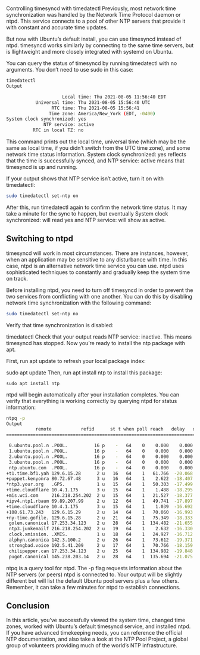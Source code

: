 # **[](https://www.digitalocean.com/community/tutorials/how-to-set-up-time-synchronization-on-ubuntu-20-04)**

Controlling timesyncd with timedatectl
Previously, most network time synchronization was handled by the Network Time Protocol daemon or ntpd. This service connects to a pool of other NTP servers that provide it with constant and accurate time updates.

But now with Ubuntu’s default install, you can use timesyncd instead of ntpd. timesyncd works similarly by connecting to the same time servers, but is llightweight and more closely integrated with systemd on Ubuntu.

You can query the status of timesyncd by running timedatectl with no arguments. You don’t need to use sudo in this case:

```bash
timedatectl
Output

                     Local time: Thu 2021-08-05 11:56:40 EDT
           Universal time: Thu 2021-08-05 15:56:40 UTC
                 RTC time: Thu 2021-08-05 15:56:41
                Time zone: America/New_York (EDT, -0400)
System clock synchronized: yes
              NTP service: active
          RTC in local TZ: no
```

This command prints out the local time, universal time (which may be the same as local time, if you didn’t switch from the UTC time zone), and some network time status information. System clock synchronized: yes reflects that the time is successfully synced, and NTP service: active means that timesyncd is up and running.

If your output shows that NTP service isn’t active, turn it on with timedatectl:

```bash
sudo timedatectl set-ntp on
```

After this, run timedatectl again to confirm the network time status. It may take a minute for the sync to happen, but eventually System clock synchronized: will read yes and NTP service: will show as active.

## Switching to ntpd

timesyncd will work in most circumstances. There are instances, however, when an application may be sensitive to any disturbance with time. In this case, ntpd is an alternative network time service you can use. ntpd uses sophisticated techniques to constantly and gradually keep the system time on track.

Before installing ntpd, you need to turn off timesyncd in order to prevent the two services from conflicting with one another. You can do this by disabling network time synchronization with the following command:

```bash
sudo timedatectl set-ntp no
```

Verify that time synchronization is disabled:

timedatectl
Check that your output reads NTP service: inactive. This means timesyncd has stopped. Now you’re ready to install the ntp package with apt.

First, run apt update to refresh your local package index:

sudo apt update
Then, run apt install ntp to install this package:

`sudo apt install ntp`

ntpd will begin automatically after your installation completes. You can verify that everything is working correctly by querying ntpd for status information:

```bash
ntpq -p
Output
           remote           refid      st t when poll reach   delay   offset  jitter
==============================================================================

 0.ubuntu.pool.n .POOL.          16 p    -   64    0    0.000    0.000   0.000
 1.ubuntu.pool.n .POOL.          16 p    -   64    0    0.000    0.000   0.000
 2.ubuntu.pool.n .POOL.          16 p    -   64    0    0.000    0.000   0.000
 3.ubuntu.pool.n .POOL.          16 p    -   64    0    0.000    0.000   0.000
 ntp.ubuntu.com  .POOL.          16 p    -   64    0    0.000    0.000   0.000
+t1.time.bf1.yah 129.6.15.28      2 u   16   64    1   61.766  -20.068   1.964
+puppet.kenyonra 80.72.67.48      3 u   16   64    1    2.622  -18.407   2.407
*ntp3.your.org   .GPS.            1 u   15   64    1   50.303  -17.499   2.708
+time.cloudflare 10.4.1.175       3 u   15   64    1    1.488  -18.295   2.670
+mis.wci.com     216.218.254.202  2 u   15   64    1   21.527  -18.377   2.414
+ipv4.ntp1.rbaum 69.89.207.99     2 u   12   64    1   49.741  -17.897   3.417
+time.cloudflare 10.4.1.175       3 u   15   64    1    1.039  -16.692   3.378
+108.61.73.243   129.6.15.29      2 u   14   64    1   70.060  -16.993   3.363
+ny-time.gofile. 129.6.15.28      2 u   21   64    1   75.349  -18.333   2.763
 golem.canonical 17.253.34.123    2 u   28   64    1  134.482  -21.655   0.000
 ntp3.junkemailf 216.218.254.202  2 u   19   64    1    2.632  -16.330   4.387
 clock.xmission. .XMIS.           1 u   18   64    1   24.927  -16.712   3.415
 alphyn.canonica 142.3.100.2      2 u   26   64    1   73.612  -19.371   0.000
 strongbad.voice 192.5.41.209     2 u   17   64    1   70.766  -18.159   3.481
 chilipepper.can 17.253.34.123    2 u   25   64    1  134.982  -19.848   0.000
 pugot.canonical 145.238.203.14   2 u   28   64    1  135.694  -21.075   0.000
```

ntpq is a query tool for ntpd. The -p flag requests information about the NTP servers (or peers) ntpd is connected to. Your output will be slightly different but will list the default Ubuntu pool servers plus a few others. Remember, it can take a few minutes for ntpd to establish connections.

## Conclusion

In this article, you’ve successfully viewed the system time, changed time zones, worked with Ubuntu’s default timesyncd service, and installed ntpd. If you have advanced timekeeping needs, you can reference the official NTP documentation, and also take a look at the NTP Pool Project, a global group of volunteers providing much of the world’s NTP infrastructure.
